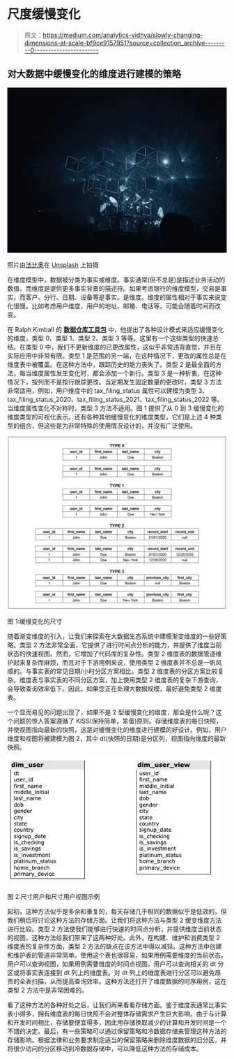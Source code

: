 # 尺度缓慢变化

> 原文：<https://medium.com/analytics-vidhya/slowly-changing-dimensions-at-scale-bf9ce9157951?source=collection_archive---------0----------------------->

## 对大数据中缓慢变化的维度进行建模的策略

![](img/ed3fd52dd4249d2f6376d0b4e133f357.png)

照片由[法比奥](https://unsplash.com/@fabioha?utm_source=unsplash&utm_medium=referral&utm_content=creditCopyText)在 [Unsplash](https://unsplash.com/s/photos/data?utm_source=unsplash&utm_medium=referral&utm_content=creditCopyText) 上拍摄

在维度模型中，数据被分类为事实或维度。事实通常(但不总是)是描述业务活动的数值，而维度是提供更多事实背景的描述符。如果考虑银行的维度模型，交易是事实，而客户、分行、日期、设备等是事实。是维度。维度的属性相对于事实来说变化很慢。比如考虑用户维度，用户的地址、邮箱、电话等。可能会随着时间而改变。

在 Ralph Kimball 的 [**数据仓库工具包**](https://www.amazon.com/Data-Warehouse-Toolkit-Definitive-Dimensional/dp/1118530802/) 中，他提出了各种设计模式来适应缓慢变化的维度，类型 0、类型 1、类型 2、类型 3 等等。这里有一个这些类型的快速总结。在类型 0 中，我们不更新维度的已更改属性，这似乎非常违背直觉，并且在实际应用中非常有限。类型 1 是范围的另一端，在这种情况下，更改的属性总是在维度表中被覆盖。在这种方法中，跟踪历史的能力丧失了。类型 2 是最全面的方法，每当维度属性发生变化时，都会添加一个新行。类型 3 是一种折衷，在这种情况下，按列而不是按行跟踪更改。当定期发生固定数量的更改时，类型 3 方法非常适用，例如，用户维度中的 tax_filing_status 属性可以建模为类型 3、tax_filing_status_2020、tax_filing_status_2021、tax_filing_status_2022 等。当维度属性变化不对称时，类型 3 方法不适用。图 1 提供了从 0 到 3 缓慢变化的维度类型的可视化表示。还有各种其他缓慢变化的维度类型，它们是上述 4 种类型的组合，但这些是为非常特殊的使用情况设计的，并没有广泛使用。

![](img/9d5f964795f584248e0f8d8543534098.png)

图 1:缓慢变化的尺寸

随着渐变维度的引入，让我们来探索在大数据生态系统中建模渐变维度的一些好策略。类型 2 方法非常全面，它提供了进行时间点分析的能力，并提供了维度当前状态的快速视图。然而，它增加了代码库的复杂性。类型 2 维度表的数据管道维护起来复杂而麻烦，而且对于下游用例来说，使用类型 2 维度表并不总是一帆风顺的。与事实表的常见日期/小时分区方案相比，类型 2 维度表的分区方案比较复杂。维度表与事实表的不同分区方案，加上使用类型 2 维度表的复杂下游查询，会导致查询效率低下。因此，如果您正在处理大数据规模，最好避免类型 2 维度表。

一个显而易见的问题出现了，如果不是 2 型缓慢变化的维度，那会是什么呢？这个问题的惊人答案遵循了 KISS(保持简单，笨蛋)原则。存储维度表的每日快照，并使视图指向最新的快照，这是对缓慢变化的维度进行建模的好设计。例如，用户维度和视图将被建模为图 2，其中 dt(快照的日期)是分区列，视图指向维度的最新快照。

![](img/d778623ad3db6e0fa33cd5caa809088a.png)

图 2:尺寸用户和尺寸用户视图示例

起初，这种方法似乎是多余和重复的，每天存储几乎相同的数据似乎是低效的，但我们稍后将讨论这种方法的存储方面。让我们将这种方法与类型 2 缓变维度方法进行比较。类型 2 方法使我们能够进行快速的时间点分析，并提供维度当前状态的视图，这种方法给我们带来了这两种好处。此外，在构建、维护和消费类型 2 维度表的复杂性方面，类型 2 方法的缺点在该方法中得以减轻。这种方法中创建和维护表的管道非常简单。使用这个表也很容易，如果用例需要维度的当前状态，用户可以查询视图，如果用例需要维度的时间点视图，用户可以查询相关的 dt 分区或将事实表连接到 dt 列上的维度表。对 dt 列上的维度表进行分区可以避免昂贵的全表扫描，从而提高查询效率。这种方法还打开了维度数据的时序用例，这在类型 2 方法中是非常困难的。

看了这种方法的各种好处之后，让我们再来看看存储方面。鉴于维度表通常比事实表小得多，拥有维度表的每日快照不会对整体存储需求产生巨大影响。由于与计算和开发时间相比，存储要便宜得多，因此用存储换取减少的计算和开发时间是一个不错的决定。最后，有一些策略可以通过保留策略和冷数据存储来管理这种方法的存储影响。根据法律和业务要求制定适当的保留策略来删除维度数据的旧分区，并将很少访问的分区移动到冷数据存储中，可以降低这种方法的存储成本。